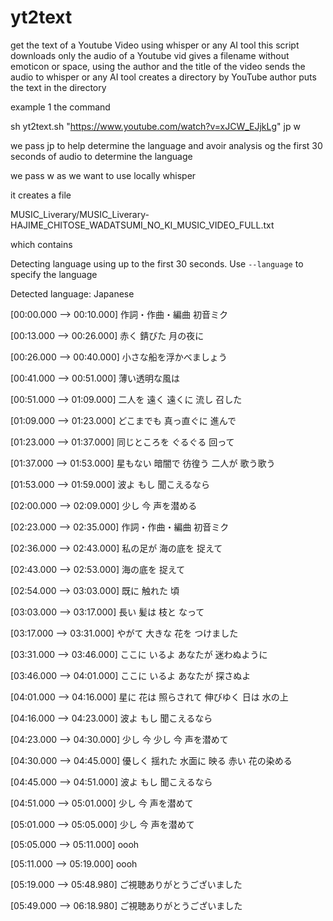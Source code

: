 # yt2text
get the text of a Youtube Video using whisper or any AI tool
this script 
downloads only the audio of a Youtube vid
gives a filename without emoticon or space, using the author and the title of the video
sends the audio to whisper or any AI tool
creates a directory by YouTube author
puts the text in the directory

example 1
the command 

sh yt2text.sh "https://www.youtube.com/watch?v=xJCW_EJjkLg" jp w

we pass jp to help determine the language and avoir analysis og the first 30 seconds of audio to determine the language

we pass w as we want to use locally whisper

it creates a file 

MUSIC_Liverary/MUSIC_Liverary-HAJIME_CHITOSE_WADATSUMI_NO_KI_MUSIC_VIDEO_FULL.txt

which contains

Detecting language using up to the first 30 seconds. Use `--language` to specify the language

Detected language: Japanese

[00:00.000 --> 00:10.000] 作詞・作曲・編曲 初音ミク

[00:13.000 --> 00:26.000] 赤く 錆びた 月の夜に

[00:26.000 --> 00:40.000] 小さな船を浮かべましょう

[00:41.000 --> 00:51.000] 薄い透明な風は

[00:51.000 --> 01:09.000] 二人を 遠く 遠くに 流し 召した

[01:09.000 --> 01:23.000] どこまでも 真っ直ぐに 進んで

[01:23.000 --> 01:37.000] 同じところを ぐるぐる 回って

[01:37.000 --> 01:53.000] 星もない 暗闇で 彷徨う 二人が 歌う歌う

[01:53.000 --> 01:59.000] 波よ もし 聞こえるなら

[02:00.000 --> 02:09.000] 少し 今 声を潜める

[02:23.000 --> 02:35.000] 作詞・作曲・編曲 初音ミク

[02:36.000 --> 02:43.000] 私の足が 海の底を 捉えて

[02:43.000 --> 02:53.000] 海の底を 捉えて

[02:54.000 --> 03:03.000] 既に 触れた 頃

[03:03.000 --> 03:17.000] 長い 髪は 枝と なって

[03:17.000 --> 03:31.000] やがて 大きな 花を つけました

[03:31.000 --> 03:46.000] ここに いるよ あなたが 迷わぬように

[03:46.000 --> 04:01.000] ここに いるよ あなたが 探さぬよ

[04:01.000 --> 04:16.000] 星に 花は 照らされて 伸びゆく 日は 水の上

[04:16.000 --> 04:23.000] 波よ もし 聞こえるなら

[04:23.000 --> 04:30.000] 少し 今 少し 今 声を潜めて

[04:30.000 --> 04:45.000] 優しく 揺れた 水面に 映る 赤い 花の染める

[04:45.000 --> 04:51.000] 波よ もし 聞こえるなら

[04:51.000 --> 05:01.000] 少し 今 声を潜めて

[05:01.000 --> 05:05.000] 少し 今 声を潜めて

[05:05.000 --> 05:11.000] oooh

[05:11.000 --> 05:19.000] oooh

[05:19.000 --> 05:48.980] ご視聴ありがとうございました

[05:49.000 --> 06:18.980] ご視聴ありがとうございました
